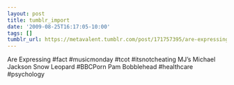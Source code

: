 ```yaml
---
layout: post
title: tumblr_import
date: '2009-08-25T16:17:05-10:00'
tags: []
tumblr_url: https://metavalent.tumblr.com/post/171757395/are-expressing-fact-musicmonday-tcot
---
```

Are Expressing #fact #musicmonday #tcot #itsnotcheating MJ’s Michael Jackson Snow Leopard #BBCPorn Pam Bobblehead #healthcare #psychology

